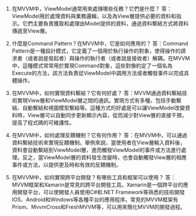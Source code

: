 

1. 在MVVM中，ViewModel通常用來處理哪些任務？它們是什麼？
答：ViewModel用於處理資料與業務邏輯，以及為View層提供必要的資料和指示。它們主要負責獲取和處理由Model提供的資料，通過資料繫結方式將資料傳遞至View層。

2. 什麼是Command Pattern？在MVVM中，它是如何應用的？
答：Command Pattern是一種設計模式，它定義了一個用於執行操作的對象，使得操作的請求者（或者說是發起者）與操作的執行者（或者說是接收者）解耦。在MVVM中，這種模式常常用於實現Command對象，這些對像約定了一個名為Execute的方法，該方法負責從ViewModel中調用方法或者觸發事件以完成具體操作。

3. 在MVVM中，如何實現資料繫結？它有何好處？
答：MVVM通過資料繫結技術實現View層和ViewModel層之間的通訊。實現方式有多種，包括手動繫結、自動繫結和視圖模型繫結等。這種方式的好處是可以讓ViewModel改變資料時，View層可以自動同步更新顯示內容，從而減少對View層的直接干預，提高了程式碼的可維護性。

4. 在MVVM中，如何處理反饋機制？它有何作用？
答：在MVVM中，可以通過資料繫結技術來實現反饋機制。舉例來說，當使用者在View層輸入資料後，資料會自動繫結到ViewModel層，進而觸發ViewModel的事件或方法進行處理。反之，當ViewModel層的資料發生改變時，也會自動觸發View層的相應事件或方法，以提供更及時和有效的反饋機制。

5. 在MVVM中，如何實現跨平台開發？有哪些工具和框架可以使用？
答：MVVM框架和Xamarin是常見的跨平台開發工具。Xamarin是一個跨平台的應用開發平台，可以使開發人員使用C#和.NET Framework等熟悉的技術開發IOS、Android和Windows等各種平台的應用程序。常見的MVVM框架有Prism、MvvmCross和FreshMVVM等，可以用來簡化MVVM的開發過程。